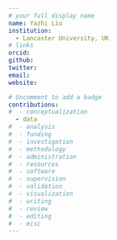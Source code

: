 ```yaml
---
# your full display name
name: Yazhi Liu
institution:
  - Lancaster University, UK
# links
orcid:
github:
twitter:
email:
website:

# Uncomment to add a badge
contributions:
#  - ​conceptualization
  - data
#  - analysis
#  - funding​
#  - ​investigation
#  - ​methodology
#  - administration​
#  - ​resources
#  - ​software
#  - ​supervision
#  - ​validation
#  - ​visualization
#  - writing
#  - review
#  - editing
#  - misc
---
```


